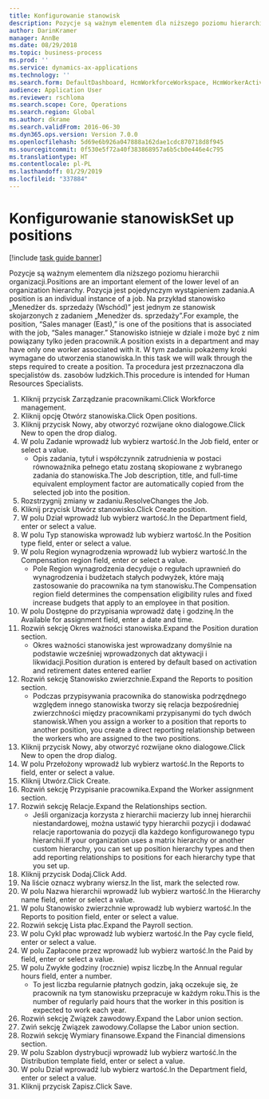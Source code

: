 ```yaml
---
title: Konfigurowanie stanowisk
description: Pozycje są ważnym elementem dla niższego poziomu hierarchii organizacji.
author: DarinKramer
manager: AnnBe
ms.date: 08/29/2018
ms.topic: business-process
ms.prod: ''
ms.service: dynamics-ax-applications
ms.technology: ''
ms.search.form: DefaultDashboard, HcmWorkforceWorkspace, HcmWorkerActivityChart, HcmAllWorkersListPart, HcmPosition, HcmPositionNewPosition, HcmJobLookup, HcmPositionReportsToDialog, HcmPositionLookup, FinancialDimensionDefaultTemplatesLookup, DimensionLookup
audience: Application User
ms.reviewer: rschloma
ms.search.scope: Core, Operations
ms.search.region: Global
ms.author: dkrame
ms.search.validFrom: 2016-06-30
ms.dyn365.ops.version: Version 7.0.0
ms.openlocfilehash: 5d69e6b926a047888a162dae1cdc870718d8f945
ms.sourcegitcommit: 0f530e5f72a40f383868957a6b5cb0e446e4c795
ms.translationtype: HT
ms.contentlocale: pl-PL
ms.lasthandoff: 01/29/2019
ms.locfileid: "337884"
---
```

# <a name="set-up-positions"></a><span data-ttu-id="ae0d1-103">Konfigurowanie stanowisk</span><span class="sxs-lookup"><span data-stu-id="ae0d1-103">Set up positions</span></span>

[!include [task guide banner](../../includes/task-guide-banner.md)]

<span data-ttu-id="ae0d1-104">Pozycje są ważnym elementem dla niższego poziomu hierarchii organizacji.</span><span class="sxs-lookup"><span data-stu-id="ae0d1-104">Positions are an important element of the lower level of an organization hierarchy.</span></span> <span data-ttu-id="ae0d1-105">Pozycja jest pojedynczym wystąpieniem zadania.</span><span class="sxs-lookup"><span data-stu-id="ae0d1-105">A position is an individual instance of a job.</span></span> <span data-ttu-id="ae0d1-106">Na przykład stanowisko „Menedżer ds. sprzedaży (Wschód)” jest jednym ze stanowisk skojarzonych z zadaniem „Menedżer ds. sprzedaży”.</span><span class="sxs-lookup"><span data-stu-id="ae0d1-106">For example, the position, “Sales manager (East),” is one of the positions that is associated with the job, “Sales manager.”</span></span> <span data-ttu-id="ae0d1-107">Stanowisko istnieje w dziale i może być z nim powiązany tylko jeden pracownik.</span><span class="sxs-lookup"><span data-stu-id="ae0d1-107">A position exists in a department and may have only one worker associated with it.</span></span> <span data-ttu-id="ae0d1-108">W tym zadaniu pokażemy kroki wymagane do utworzenia stanowiska.</span><span class="sxs-lookup"><span data-stu-id="ae0d1-108">In this task we will walk through the steps required to create a position.</span></span> <span data-ttu-id="ae0d1-109">Ta procedura jest przeznaczona dla specjalistów ds. zasobów ludzkich.</span><span class="sxs-lookup"><span data-stu-id="ae0d1-109">This procedure is intended for Human Resources Specialists.</span></span>

1. <span data-ttu-id="ae0d1-110">Kliknij przycisk Zarządzanie pracownikami.</span><span class="sxs-lookup"><span data-stu-id="ae0d1-110">Click Workforce management.</span></span>
2. <span data-ttu-id="ae0d1-111">Kliknij opcję Otwórz stanowiska.</span><span class="sxs-lookup"><span data-stu-id="ae0d1-111">Click Open positions.</span></span>
3. <span data-ttu-id="ae0d1-112">Kliknij przycisk Nowy, aby otworzyć rozwijane okno dialogowe.</span><span class="sxs-lookup"><span data-stu-id="ae0d1-112">Click New to open the drop dialog.</span></span>
4. <span data-ttu-id="ae0d1-113">W polu Zadanie wprowadź lub wybierz wartość.</span><span class="sxs-lookup"><span data-stu-id="ae0d1-113">In the Job field, enter or select a value.</span></span>
    * <span data-ttu-id="ae0d1-114">Opis zadania, tytuł i współczynnik zatrudnienia w postaci równoważnika pełnego etatu zostaną skopiowane z wybranego zadania do stanowiska.</span><span class="sxs-lookup"><span data-stu-id="ae0d1-114">The Job description, title, and full-time equivalent employment factor are automatically copied from the selected job into the position.</span></span>  
5. <span data-ttu-id="ae0d1-115">Rozstrzygnij zmiany w zadaniu.</span><span class="sxs-lookup"><span data-stu-id="ae0d1-115">ResolveChanges the Job.</span></span>
6. <span data-ttu-id="ae0d1-116">Kliknij przycisk Utwórz stanowisko.</span><span class="sxs-lookup"><span data-stu-id="ae0d1-116">Click Create position.</span></span>
7. <span data-ttu-id="ae0d1-117">W polu Dział wprowadź lub wybierz wartość.</span><span class="sxs-lookup"><span data-stu-id="ae0d1-117">In the Department field, enter or select a value.</span></span>
8. <span data-ttu-id="ae0d1-118">W polu Typ stanowiska wprowadź lub wybierz wartość.</span><span class="sxs-lookup"><span data-stu-id="ae0d1-118">In the Position type field, enter or select a value.</span></span>
9. <span data-ttu-id="ae0d1-119">W polu Region wynagrodzenia wprowadź lub wybierz wartość.</span><span class="sxs-lookup"><span data-stu-id="ae0d1-119">In the Compensation region field, enter or select a value.</span></span>
    * <span data-ttu-id="ae0d1-120">Pole Region wynagrodzenia decyduje o regułach uprawnień do wynagrodzenia i budżetach stałych podwyżek, które mają zastosowanie do pracownika na tym stanowisku.</span><span class="sxs-lookup"><span data-stu-id="ae0d1-120">The Compensation region field determines the compensation eligibility rules and fixed increase budgets that apply to an employee in that position.</span></span>  
10. <span data-ttu-id="ae0d1-121">W polu Dostępne do przypisania wprowadź datę i godzinę.</span><span class="sxs-lookup"><span data-stu-id="ae0d1-121">In the Available for assignment field, enter a date and time.</span></span>
11. <span data-ttu-id="ae0d1-122">Rozwiń sekcję Okres ważności stanowiska.</span><span class="sxs-lookup"><span data-stu-id="ae0d1-122">Expand the Position duration section.</span></span>
    * <span data-ttu-id="ae0d1-123">Okres ważności stanowiska jest wprowadzany domyślnie na podstawie wcześniej wprowadzonych dat aktywacji i likwidacji.</span><span class="sxs-lookup"><span data-stu-id="ae0d1-123">Position duration is entered by default based on activation and retirement dates entered earlier</span></span>  
12. <span data-ttu-id="ae0d1-124">Rozwiń sekcję Stanowisko zwierzchnie.</span><span class="sxs-lookup"><span data-stu-id="ae0d1-124">Expand the Reports to position section.</span></span>
    * <span data-ttu-id="ae0d1-125">Podczas przypisywania pracownika do stanowiska podrzędnego względem innego stanowiska tworzy się relacja bezpośredniej zwierzchności między pracownikami przypisanymi do tych dwóch stanowisk.</span><span class="sxs-lookup"><span data-stu-id="ae0d1-125">When you assign a worker to a position that reports to another position, you create a direct reporting relationship between the workers who are assigned to the two positions.</span></span>  
13. <span data-ttu-id="ae0d1-126">Kliknij przycisk Nowy, aby otworzyć rozwijane okno dialogowe.</span><span class="sxs-lookup"><span data-stu-id="ae0d1-126">Click New to open the drop dialog.</span></span>
14. <span data-ttu-id="ae0d1-127">W polu Przełożony wprowadź lub wybierz wartość.</span><span class="sxs-lookup"><span data-stu-id="ae0d1-127">In the Reports to field, enter or select a value.</span></span>
15. <span data-ttu-id="ae0d1-128">Kliknij Utwórz.</span><span class="sxs-lookup"><span data-stu-id="ae0d1-128">Click Create.</span></span>
16. <span data-ttu-id="ae0d1-129">Rozwiń sekcję Przypisanie pracownika.</span><span class="sxs-lookup"><span data-stu-id="ae0d1-129">Expand the Worker assignment section.</span></span>
17. <span data-ttu-id="ae0d1-130">Rozwiń sekcję Relacje.</span><span class="sxs-lookup"><span data-stu-id="ae0d1-130">Expand the Relationships section.</span></span>
    * <span data-ttu-id="ae0d1-131">Jeśli organizacja korzysta z hierarchii macierzy lub innej hierarchii niestandardowej, można ustawić typy hierarchii pozycji i dodawać relacje raportowania do pozycji dla każdego konfigurowanego typu hierarchii.</span><span class="sxs-lookup"><span data-stu-id="ae0d1-131">If your organization uses a matrix hierarchy or another custom hierarchy, you can set up position hierarchy types and then add reporting relationships to positions for each hierarchy type that you set up.</span></span>  
18. <span data-ttu-id="ae0d1-132">Kliknij przycisk Dodaj.</span><span class="sxs-lookup"><span data-stu-id="ae0d1-132">Click Add.</span></span>
19. <span data-ttu-id="ae0d1-133">Na liście oznacz wybrany wiersz.</span><span class="sxs-lookup"><span data-stu-id="ae0d1-133">In the list, mark the selected row.</span></span>
20. <span data-ttu-id="ae0d1-134">W polu Nazwa hierarchii wprowadź lub wybierz wartość.</span><span class="sxs-lookup"><span data-stu-id="ae0d1-134">In the Hierarchy name field, enter or select a value.</span></span>
21. <span data-ttu-id="ae0d1-135">W polu Stanowisko zwierzchnie wprowadź lub wybierz wartość.</span><span class="sxs-lookup"><span data-stu-id="ae0d1-135">In the Reports to position field, enter or select a value.</span></span>
22. <span data-ttu-id="ae0d1-136">Rozwiń sekcję Lista płac.</span><span class="sxs-lookup"><span data-stu-id="ae0d1-136">Expand the Payroll section.</span></span>
23. <span data-ttu-id="ae0d1-137">W polu Cykl płac wprowadź lub wybierz wartość.</span><span class="sxs-lookup"><span data-stu-id="ae0d1-137">In the Pay cycle field, enter or select a value.</span></span>
24. <span data-ttu-id="ae0d1-138">W polu Zapłacone przez wprowadź lub wybierz wartość.</span><span class="sxs-lookup"><span data-stu-id="ae0d1-138">In the Paid by field, enter or select a value.</span></span>
25. <span data-ttu-id="ae0d1-139">W polu Zwykłe godziny (rocznie) wpisz liczbę.</span><span class="sxs-lookup"><span data-stu-id="ae0d1-139">In the Annual regular hours field, enter a number.</span></span>
    * <span data-ttu-id="ae0d1-140">To jest liczba regularnie płatnych godzin, jaką oczekuje się, że pracownik na tym stanowisku przepracuje w każdym roku.</span><span class="sxs-lookup"><span data-stu-id="ae0d1-140">This is the number of regularly paid hours that the worker in this position is expected to work each year.</span></span>  
26. <span data-ttu-id="ae0d1-141">Rozwiń sekcję Związek zawodowy.</span><span class="sxs-lookup"><span data-stu-id="ae0d1-141">Expand the Labor union section.</span></span>
27. <span data-ttu-id="ae0d1-142">Zwiń sekcję Związek zawodowy.</span><span class="sxs-lookup"><span data-stu-id="ae0d1-142">Collapse the Labor union section.</span></span>
28. <span data-ttu-id="ae0d1-143">Rozwiń sekcję Wymiary finansowe.</span><span class="sxs-lookup"><span data-stu-id="ae0d1-143">Expand the Financial dimensions section.</span></span>
29. <span data-ttu-id="ae0d1-144">W polu Szablon dystrybucji wprowadź lub wybierz wartość.</span><span class="sxs-lookup"><span data-stu-id="ae0d1-144">In the Distribution template field, enter or select a value.</span></span>
30. <span data-ttu-id="ae0d1-145">W polu Dział wprowadź lub wybierz wartość.</span><span class="sxs-lookup"><span data-stu-id="ae0d1-145">In the Department field, enter or select a value.</span></span>
31. <span data-ttu-id="ae0d1-146">Kliknij przycisk Zapisz.</span><span class="sxs-lookup"><span data-stu-id="ae0d1-146">Click Save.</span></span>

